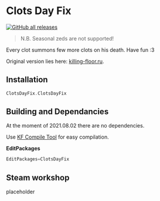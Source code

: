 # Clots Day Fix

[![GitHub all releases](https://img.shields.io/github/downloads/InsultingPros/ClotsDayFix/total)](https://github.com/InsultingPros/ClotsDayFix/releases)

> N.B. Seasonal zeds are not supported!

Every clot summons few more clots on his death. Have fun :3

Original version lies here: [killing-floor.ru](https://killing-floor.ru/mutator/134-mutator-den-klotov.html).

## Installation

```cpp
ClotsDayFix.ClotsDayFix
```

## Building and Dependancies

At the moment of 2021.08.02 there are no dependencies.

Use [KF Compile Tool](https://github.com/InsultingPros/KFCompileTool) for easy compilation.

**EditPackages**

```cpp
EditPackages=ClotsDayFix
```

## Steam workshop

placeholder
